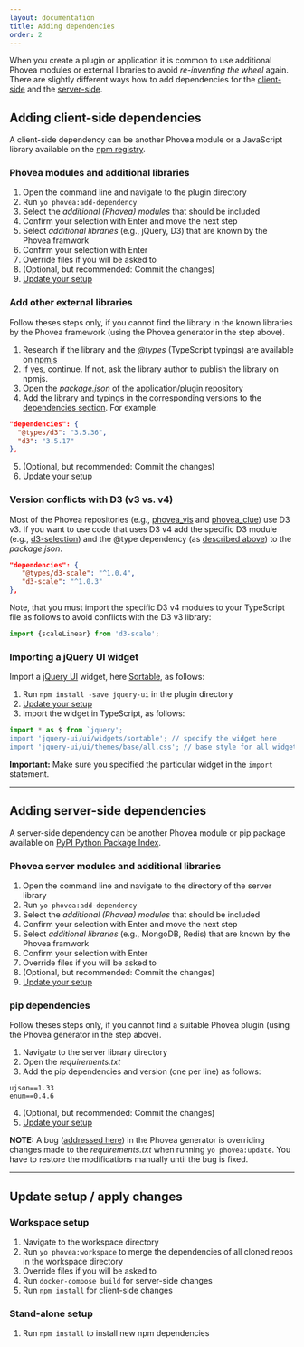 ```yaml
---
layout: documentation
title: Adding dependencies
order: 2
---
```


When you create a plugin or application it is common to use additional Phovea modules or external libraries to avoid *re-inventing the wheel* again. There are slightly different ways how to add dependencies for the [client-side](#client-dependencies) and the [server-side](#server-dependencies). 


<a id="client-dependencies"></a>

## Adding client-side dependencies

A client-side dependency can be another Phovea module or a JavaScript library available on the [npm registry](https://www.npmjs.com/).

### Phovea modules and additional libraries

1. Open the command line and navigate to the plugin directory
2. Run `yo phovea:add-dependency`
3. Select the *additional (Phovea) modules* that should be included
4. Confirm your selection with Enter and move the next step
5. Select *additional libraries* (e.g., jQuery, D3) that are known by the Phovea framwork
6. Confirm your selection with Enter
7. Override files if you will be asked to
8. (Optional, but recommended: Commit the changes)
9. [Update your setup](#update-setup)

<a id="add-external-libs"></a>

### Add other external libraries

Follow theses steps only, if you cannot find the library in the known libraries by the Phovea framework (using the Phovea generator in the step above).

1. Research if the library and the *@types* (TypeScript typings) are available on [npmjs](https://www.npmjs.com/)
2. If yes, continue. If not, ask the library author to publish the library on npmjs.
3. Open the *package.json* of the application/plugin repository
4. Add the library and typings in the corresponding versions to the [dependencies section](https://docs.npmjs.com/files/package.json#dependencies). For example:

  ```json
  "dependencies": {
    "@types/d3": "3.5.36",
    "d3": "3.5.17"
  },
  ```
   
5. (Optional, but recommended: Commit the changes)
6. [Update your setup](#update-setup)


### Version conflicts with D3 (v3 vs. v4)

Most of the Phovea repositories (e.g., [phovea_vis](https://github.com/phovea/phovea_vis/) and [phovea_clue](https://github.com/phovea/phovea_clue)) use D3 v3. If you want to use code that uses D3 v4 add the specific D3 module (e.g., [d3-selection](https://github.com/d3/d3-selection)) and the @type dependency (as [described above](#add-external-libs)) to the *package.json*.

```json
"dependencies": {
   "@types/d3-scale": "^1.0.4",
   "d3-scale": "^1.0.3"
},
```

Note, that you must import the specific D3 v4 modules to your TypeScript file as follows to avoid conflicts with the D3 v3 library:

```js
import {scaleLinear} from 'd3-scale';
```
### Importing a jQuery UI widget

Import a [jQuery UI](http://jqueryui.com/) widget, here [Sortable](http://jqueryui.com/sortable/), as follows:

1. Run `npm install -save jquery-ui` in the plugin directory
2. [Update your setup](#update-setup)
3. Import the widget in TypeScript, as follows:
```js
import * as $ from `jquery';
import 'jquery-ui/ui/widgets/sortable'; // specify the widget here
import 'jquery-ui/ui/themes/base/all.css'; // base style for all widgets
```

**Important:** Make sure you specified the particular widget in the `import` statement.

-----

<a id="server-dependencies"></a>

## Adding server-side dependencies

A server-side dependency can be another Phovea module or pip package available on [PyPI Python Package Index](https://pypi.python.org/pypi).

### Phovea server modules and additional libraries

1. Open the command line and navigate to the directory of the server library 
2. Run `yo phovea:add-dependency`
3. Select the *additional (Phovea) modules* that should be included
4. Confirm your selection with Enter and move the next step
5. Select *additional libraries* (e.g., MongoDB, Redis) that are known by the Phovea framwork
6. Confirm your selection with Enter
7. Override files if you will be asked to
8. (Optional, but recommended: Commit the changes)
9. [Update your setup](#update-setup)


### pip dependencies

Follow theses steps only, if you cannot find a suitable Phovea plugin (using the Phovea generator in the step above).

1. Navigate to the server library directory
2. Open the *requirements.txt*
3. Add the pip dependencies and version (one per line) as follows:
   
  ```
  ujson==1.33
  enum==0.4.6
  ```
  
4. (Optional, but recommended: Commit the changes)
5. [Update your setup](#update-setup)

**NOTE:** A bug ([addressed here](https://github.com/phovea/generator-phovea/issues/81)) in the Phovea generator is overriding changes made to the *requirements.txt* when running `yo phovea:update`. You have to restore the modifications manually until the bug is fixed.

-----

<a id="update-setup"></a>

## Update setup / apply changes

### Workspace setup

1. Navigate to the workspace directory
2. Run `yo phovea:workspace` to merge the dependencies of all cloned repos in the workspace directory
3. Override files if you will be asked to
4. Run `docker-compose build` for server-side changes
5. Run `npm install` for client-side changes


### Stand-alone setup

1. Run `npm install` to install new npm dependencies


